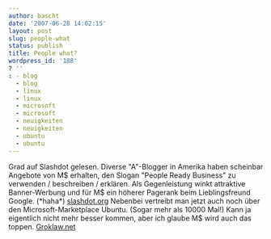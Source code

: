 ```yaml
---
author: bascht
date: '2007-06-28 14:02:15'
layout: post
slug: people-what
status: publish
title: People what?
wordpress_id: '188'
? ''
: - blog
  - blog
  - linux
  - linux
  - microsoft
  - microsoft
  - neuigkeiten
  - neuigkeiten
  - ubuntu
  - ubuntu
---
```


Grad auf Slashdot gelesen. Diverse "A"-Blogger in Amerika haben
scheinbar Angebote von M$ erhalten, den Slogan "People Ready
Business" zu verwenden / beschreiben / erklären. Als Gegenleistung
winkt attraktive Banner-Werbung und für M$ ein höherer Pagerank
beim Lieblingsfreund Google. (\*haha\*)
[slashdot.org](http://it.slashdot.org/article.pl?sid=07/06/28/0428236&from=rss)
Nebenbei vertreibt man jetzt auch noch über den
Microsoft-Marketplace Ubuntu. (Sogar mehr als 10000 Mal!) Kann ja
eigentlich nicht mehr besser kommen, aber ich glaube M$ wird auch
das toppen.
[Groklaw.net](http://www.groklaw.net/article.php?story=2007062209235346)


